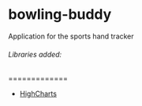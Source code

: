 bowling-buddy
=============

Application for the sports hand tracker

###### Libraries added:
=============

* [HighCharts](http://www.highcharts.com/)
